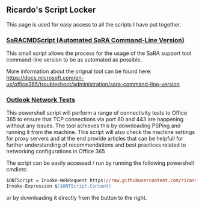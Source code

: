 ## Ricardo's Script Locker

This page is used for easy access to all the scripts I have put together.

### [SaRACMDScript (Automated SaRA Command-Line Version)](https://github.com/ricardoMpacheco/SaRACMDScript)
This small script allows the process for the usage of the SaRA support tool command-line version to be as automated as possible.

More information about the orignal tool can be found here:
  https://docs.microsoft.com/en-us/office365/troubleshoot/administration/sara-command-line-version


### [Outlook Network Tests](https://github.com/ricardoMpacheco/ONT)

This powershell script will perform a range of connectivity tests to Office 365 to ensure that TCP connections via port 80 and 443 are happening without any issues. The tool achieves this by downloading PSPing and running it from the machine.
This script will also check the machine settings for proxy servers and at the end provide articles that can be helpfull for further understanding of recommendations and best practices related to networking configurations in Office 365

The script can be easily accessed / run by running the following powershell cmdlets:
```ps
$ONTScript = Invoke-WebRequest https://raw.githubusercontent.com/ricardoMpacheco/ONT/main/ONT.ps1
Invoke-Expression $($ONTScript.Content)
```
or by downloading it directly from the button to the right.




